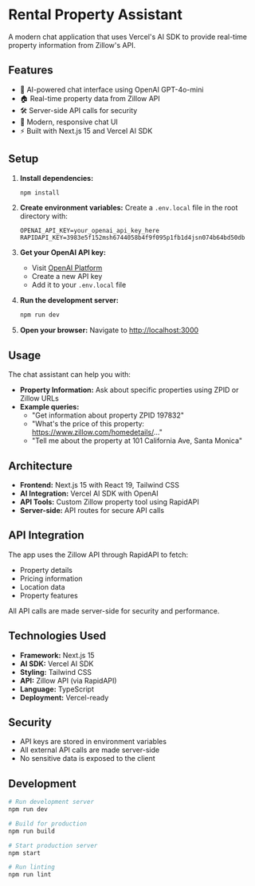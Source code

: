 # Rental Property Assistant

A modern chat application that uses Vercel's AI SDK to provide real-time property information from Zillow's API.

## Features

- 🤖 AI-powered chat interface using OpenAI GPT-4o-mini
- 🏠 Real-time property data from Zillow API
- 🛠️ Server-side API calls for security
- 💬 Modern, responsive chat UI
- ⚡ Built with Next.js 15 and Vercel AI SDK

## Setup

1. **Install dependencies:**
   ```bash
   npm install
   ```

2. **Create environment variables:**
   Create a `.env.local` file in the root directory with:
   ```env
   OPENAI_API_KEY=your_openai_api_key_here
   RAPIDAPI_KEY=3983e5f152msh6744058b4f9f095p1fb1d4jsn074b64bd50db
   ```

3. **Get your OpenAI API key:**
   - Visit [OpenAI Platform](https://platform.openai.com/api-keys)
   - Create a new API key
   - Add it to your `.env.local` file

4. **Run the development server:**
   ```bash
   npm run dev
   ```

5. **Open your browser:**
   Navigate to [http://localhost:3000](http://localhost:3000)

## Usage

The chat assistant can help you with:

- **Property Information:** Ask about specific properties using ZPID or Zillow URLs
- **Example queries:**
  - "Get information about property ZPID 197832"
  - "What's the price of this property: https://www.zillow.com/homedetails/..."
  - "Tell me about the property at 101 California Ave, Santa Monica"

## Architecture

- **Frontend:** Next.js 15 with React 19, Tailwind CSS
- **AI Integration:** Vercel AI SDK with OpenAI
- **API Tools:** Custom Zillow property tool using RapidAPI
- **Server-side:** API routes for secure API calls

## API Integration

The app uses the Zillow API through RapidAPI to fetch:
- Property details
- Pricing information
- Location data
- Property features

All API calls are made server-side for security and performance.

## Technologies Used

- **Framework:** Next.js 15
- **AI SDK:** Vercel AI SDK
- **Styling:** Tailwind CSS
- **API:** Zillow API (via RapidAPI)
- **Language:** TypeScript
- **Deployment:** Vercel-ready

## Security

- API keys are stored in environment variables
- All external API calls are made server-side
- No sensitive data is exposed to the client

## Development

```bash
# Run development server
npm run dev

# Build for production
npm run build

# Start production server
npm start

# Run linting
npm run lint
```
